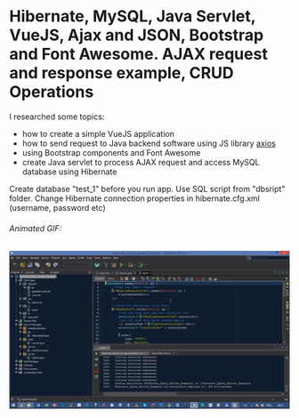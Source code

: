 # Hibernate, MySQL, Java Servlet, VueJS, Ajax and JSON, Bootstrap and Font Awesome. AJAX request and response example, CRUD Operations

I researched some topics:
- how to create a simple VueJS application
- how to send request to Java backend software using JS library [axios](https://github.com/axios/axios "Axios")
- using Bootstrap components and Font Awesome
- create Java servlet to process AJAX request and access MySQL database using Hibernate

Create database "test_1" before you run app. Use SQL script from "dbsript" folder.
Change Hibernate connection properties in hibernate.cfg.xml (username, password etc) 

<h6>Animated GIF:</h6>

![session1](https://github.com/AlexeyPavlov2/Java-Essentials-Training-EE-JPA-Hibernate/blob/master/Hibernate_jQuery_Servlet_Example3/pics/1.gif)
